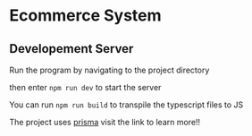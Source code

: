 # Ecommerce System

## Developement Server

Run the program by navigating to the project directory

then enter `npm run dev` to start the server

You can run `npm run build` to transpile the typescript files to JS

The project uses [prisma](https://www.prisma.io/) visit the link to learn more!!

